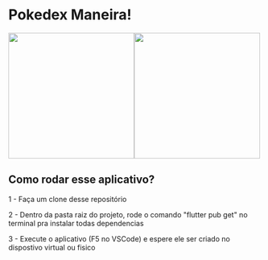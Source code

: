 # Pokedex Maneira!
<span align="center">
  <div style="display: flex; flex-direction: row; justify-content: space=between;">
    <img src="https://github.com/hisnaider/Pokedex_Project/assets/13882534/c4d78b94-a1a8-4a56-ba5b-41d42ec07364" width=250px>
    <img src="https://github.com/hisnaider/Pokedex_Project/assets/13882534/9e287c7c-e7b2-4590-8b93-d6f43995b717" width=250px>
  </div>
</span>

## Como rodar esse aplicativo?

1 - Faça um clone desse repositório

2 - Dentro da pasta raiz do projeto, rode o comando "flutter pub get" no terminal pra instalar todas dependencias

3 - Execute o aplicativo (F5 no VSCode) e espere ele ser criado no dispostivo virtual ou fisico
